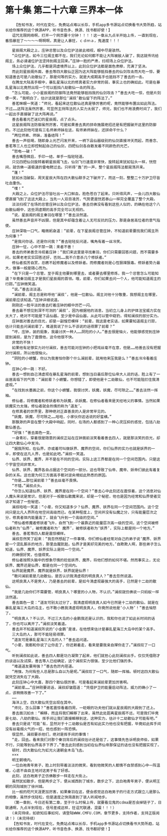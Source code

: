 # 第十集 第二十六章 三界本一体
        【告知书友，时代在变化，免费站点难以长存，手机app多书源站点切换看书大势所趋，站长给你推荐的这个换源APP，听书音色多、换源、找书都好使！】
       诅咒无限网络啊，打开一个网页要十分钟！！！！这一章从九点半开始上传，一直到现在，番茄暴狂了～～～～啊啊啊，真是让人暴狂，ｃｄｍａ，鬼速度！！！
       ——————————————————————
       星辰阁大殿之上，庒钟总管以及众位护法彼此相视，眼中尽是骇然。
       “众位护法，如今三位阁主都不在，我们无论如何都不能让大阵被敌人破了，我这就传讯给阁主，务必请诸位护法坚持到阁主回来。”庒钟一脸的严肃，扫视场上众位护法。
       场上众位护法，几乎都是洞虚境界以上，此刻众位护法都是面色肃穆，充满了坚决。
       而此刻星辰阁外面，善去等四大散仙正因为这大阵能够抵挡善去的仙剑攻击而大吃一惊，要知道善去可是八劫散仙了，那是何等的实力，就是大成期高手也抵挡不了善去的一击。
       在腾龙大陆高手眼中，暴乱星海以北的修真者实力非常的弱，事实上也的确如此。可是在暴乱星海以北竟然出现一个可以抵挡八劫散仙一击的阵法。
       “怎么可能，小小星辰阁的防御阵法竟然能够抵挡我的仙剑攻击？”善去大吃一惊，但是片刻便一笑，“我明白了，估计这就是那位‘澜叔’散仙留下的阵法了。”
       善茗眯眼一笑道：“师兄，看起来这位散仙还真是够厉害的呢，竟然能够布置出如此阵法。不过……这阵法虽然厉害，可显然主持阵法的人实力太弱了，师兄，我们也不用浪费时间了，我们一起出手直接破了这大阵再说。”
       善去看着光芒迷幻的星辰阁，点了点头。
       这星辰阁阵法防御虽然厉害，可是如果善去真的拼命施展绝招还是有把握破开这里的防御的。不过此刻他可是有三名师弟师妹在这，有师弟师妹在，还拼命干什么？
       “两位师弟、师妹，准备结阵！”
       善去一声低喝，随即身上光芒闪发开来，一柄下品仙器级别的仙剑直接冲天而起，而善念、善茗等三人也立即控制起自己的仙剑，四把仙剑各自散发着不同颜色的光芒。
       “怒电——破！”
       善去嘴唇微启，手印一结，单手一指轻轻道。
       只见四把仙剑旋转着朝星辰阁飞去，仙剑飞行速度非常快，旋转起来犹如钻头一样，恍惚间，就仿佛一道极速的雷电劈过去。只听得‘轰’的一声，整个星辰阁阵法都晃荡开来。
       “蓬！”
       犹如水泡破裂，周天星辰大阵在四大散仙联手之下破开了。而这一刻，整整二十万护卫尽皆吐血重伤。
       “噗！”
       大殿之上，众位护法尽皆吐出一大口鲜血，脸色苍白了起来。只听得风声，一会儿四大散仙便直接飞到了这这大殿上，当先一人双目凌厉，气势更是恍若泰山一样完全覆盖了整个大殿。
       淡淡扫视了在场的总管庒钟以及众位护法，善去仿佛没有看到这些人似的，的确在他这个八劫散仙眼中，这些洞虚期的高手完全可以无视的。
       “说，星辰阁的阁主秦羽在哪里？”善去淡然道。
       虽然善去声音并不凶狠，但是其中却蕴含着让人无可反抗的压力，那是身居高位者的意气指使。
       庒钟深吸一口气，略微躬身道：“前辈，在下星辰阁总管庒钟，不知道前辈要找我们阁主所为何事？”
       “是我问你话，还是你问我？”善去轻轻反问道，嘴角有着一丝冷笑。
       庒钟一怔，心中不禁一跳：来者不善！
       善去的师弟善念冷视着庒钟：“我们来这里是寻找秦羽，你们只需要回答问题，而不需要多问，如果老老实实回答还好，否则……我不介意杀几个修妖者。”
       修仙者孤芳自赏，总瞧不起修魔者以及修妖者。而修魔者则是心性狠辣狠毒。修妖者势力最大，做事一般是随心而为。
       “在下只是一个总管，至于阁主他要到哪里去，或者要去哪里修炼，我一个总管怎么可能知道？毕竟秦羽阁主才是我们星辰阁的首领。哦，前辈，你们如果去问一个人，他可能知道阁主的行踪。”庒钟微笑道。
       “说。”善去淡淡道。
       “澜前辈，阁主总是称呼他‘澜叔’，他是一位散仙，阁主对他十分敬重，我想阁主在哪里，澜前辈应该知道。”庒钟详细说道。
       刚刚还一脸平淡的善去盯着庒钟的眼中厉芒一闪。
       善去最不想见到深不可测的‘澜叔’，因为根据他的消息，当初立儿身上的护体法宝威力实在太大了，绝对不可能是下品仙器。至少是中品仙器，从此可以管中窥豹，得知澜叔的部分实力。
       庒钟面对善去的目光，却是一副惶恐模样：“前辈，我这是老实话，如果要知道阁主行踪，估计只能去问澜前辈了。难道我说了什么不该说的话得罪了前辈？”
       “哼，庒钟，装的挺象，我最讨厌一种人……阴险的小人。”善去很是恼火，他能够感觉到庒钟提到澜叔，是为了震慑他，这令他很不快。
       非常的不快！
       如果他有足够实力对付澜叔，善去可能对庒钟的小把戏丝毫不在意，但是……他善去没有把握对付澜叔，所以他很恼火。
       “阴险的小螃蟹，你以为我害怕你那个什么澜前辈，就用他来压我是么？”善去冷冷看着庒钟。
       庒钟心中一跳：不好。
       善去一想到自己清虚观在暴乱星海的前辈，想到当日最后那位仙帝大人说的话，脸上有了一丝居高临下的气势：“澜前辈？小螃蟹，你想错了，即使他是十二劫散仙，也不可能阻拦住我清虚观。”
       “在找到水墨画之前，你这个小螃蟹，我很讨厌，妖魔，妖魔，尽可除之……”善去淡然一挥袖。
       修仙者，将修魔者和修妖者称为妖魔，杀妖魔，在修仙者看来是天经地义的事情。当然如果妖魔实力太强，修仙者就会热情的称为‘道友’。
       在修真者的世界里，那种绝对正直善良的人是非常罕见的。
       “妖魔，妖魔，尽可除之……哈哈，小家伙你这话说的好蛮横。”
       那飘渺的声音在整个大殿中响起，同时，在场的人都感到了一种心灵压抑的感觉，包括八劫散仙善去。
       “好强！”善去面色一变。
       一身青衫，穿着很是随意的澜叔正站在庒钟面前淡笑看着善去四人，就是那淡笑的目光，却让四大散仙心中发冷。
       “据我所知，在仙界，亦或着可叫做妖界、魔界的空间，你们仙界的实力也就是妖界的一半，即使在这凡人界，也是如此吧。”澜叔一笑道。
       仙界、妖界、魔界，并不是在不同的空间。实际上这三界都是在同一个空间范围内。只是这个宇宙空间非常大。
       仙界、妖界、魔界各自占据这个空间的一部分。这也导致了仙帝、魔帝、妖帝们彼此有着复杂的关系。这也是为何三方面高手都对逆央境如此熟悉的原因。
       “你是……那位澜前辈？”善去丝毫不畏惧。
       “不错。”澜叔点头。
       “你怎么知道仙界、妖界、魔界是在同一个空间？”善去心中此刻还在震惊着，这个消息对仙人魔头来说是常识，但是对于一般散仙散魔来说，却是一个秘密，他也是因为经常和仙界使者交谈才知道了一些秘密。
       澜叔哈哈一笑道：“小辈，你又知道多少？仙界、魔界、妖界在同一个空间范围内。这个空间只是比凡人界所在地空间高级而已。在某种程度上，空间并没有仙魔之分，只有能量层次之分，修真者体内能量高了，就会飞升到一个高级的空间。”
       “修仙者修魔者修妖者飞升，自然飞到一个最靠近的能量层次高一级的空间，这个空间被修仙者称为‘仙界’，被修魔者称为‘ 魔界’，被修妖者称为‘妖界’，实际上都是同一个地方。”
       善去、善茗等四人都是震惊模样。
       澜叔忽然笑了起来：“我忽然想起了一件事情，你们修仙者经常对自己的弟子说‘魔界、妖界是一个混乱厮杀的地方，那里血腥肮脏。仙界才是美好完美的地方。’自欺欺人啊，那些弟子怎么知道，仙界、魔界、妖界实际上是同一个空间。”
       的确很好笑，也值得笑。
       修仙者按照头脑中的想象尽情的贬低妖界、魔界，将他们想的如何不堪。然而事实上，无论妖界、魔界还是仙界，都是在同一个空间内。
       仙界就是魔界，魔界就是妖界，妖界就是仙界！
       “敢问澜前辈是几劫散仙，是否认识我清虚观的明良真人？”善去忽然说道。
       这明良真人不是旁人，乃是善去的前辈，是如今清虚观最强大的高手，已然是十二劫的散仙。
       “我是几劫你们不需要管，明良真人？哪里的小人物，不认识。”澜叔就仿佛说一只蚂蚁一样淡然道。
       善去面色一变：“道友可别太过分了，我清虚观明良真人如今已然是十二劫的散仙，就是在暴乱星海三大岛的岛主，也不敢小瞧我清虚观明良真人，你竟然说他是‘小人物’！”善去恼怒了。
       “明良真人？不认识，不过三大岛的小金鹏我还是认识的，我和你也说了如此长时间的话了，你也可以离开了。”澜叔淡笑着道。
       善去并不知道澜叔所说的‘小金鹏’是谁，在他想来估计是暴乱星海三大岛中的某个高手。
       三大岛的人，那可不能轻易得罪。
       “道友可是暴乱星海三大岛的人？”善去追问道。
       “小辈，我都和你说了让你走了，你还赖着走，看来是要我亲自撵你走了。”澜叔叹了一口气。
       听到澜叔如此说，善去四人都是功力凝聚了起来，他们就担心此刻澜叔出手。仅仅凭借刚才的谈话以及试探，善去等人已经确定，这个澜叔实力很强，至少比他们强的多。
       “难道道友要用强？”善去色厉内荏道。
       “用强，为何有些人总是那么自以为是呢。”澜叔叹了一口气，随即一挥袖。顿时这四大散仙就凭空消失在了大殿。
       此刻庒钟心中大喜，那四个散仙很厉害，可是看起来澜前辈更加厉害啊。
       “澜前辈……”庒钟刚要说话，澜叔却皱眉道：“凭借护卫的能量启动阵法，威力的确小了一点，该稍微改善一下了。”
       ……
       海洋上空，四大散仙凭空出现在其中。
       “师兄，怎么回事？”善茗震惊看着四周，一眨眼的功夫他们就从星辰阁的大殿到了还上。
       善去面沉如水：“瞬移，而且将我们瞬移了出来，虽然此处距离星辰阁不远，可是我们毕竟是七劫、八劫的散仙。挥手间让我们直接瞬移到这，这种实力，估计十二劫散仙才可能有吧。”
       善去只是说‘可能’有，显然对于十二劫散仙是否有如此实力他也没有把握，毕竟如此挥手间没有丝毫烟火气的一招，他也感到一阵恐惧。
       很显然，澜叔要杀他们，绝对是挥手间的事情！
       “走，回去。看来我们对那个秦羽背后的澜叔估计还是低了，这事情先告诉明良师伯，如果不行，只能等到仙界高手下界了。”善去此刻感到当初在仙界仙帝那保证的话也没有把握实现了。
       顿时，四大散仙化为虹光火速朝金木岛飞去。
       ×××
       明王朝境内。
       一位白袍青年男子，脸上时刻带着淡淡的微笑，看到他微笑的人都情不自禁感到心中一阵温暖，心底不由自主地对这男子有了好感。
       此刻，这白袍男子正仿佛散步一样走在大街上。
       虽然犹如散步，但是两步之下，便从城西到了城东，数步之下，这白袍青年男子，便从明王朝的凤阳城到了徐州城。
       比一般的咫尺天涯更加厉害，如果秦羽在这，便会感觉这白袍男子的行走方式跟立儿是那么的相像，虽然步伐轻松，但是速度之快简直到了骇人听闻地步。
       （第一章到，今日还有第二章，至于什么时候上传，就要看见鬼的cdma是否会掉链子了，日联通啊，九点半到现在，信号差成这样，狂诅咒联通，混蛋！！！）
       (未完待续，如欲知后事如何，请登陆WWW.CMFU.COM，章节更多，支持作者，支持正版阅读！)（未完待续）
       【告知书友，时代在变化，免费站点难以长存，手机app多书源站点切换看书大势所趋，站长给你推荐的这个换源APP，听书音色多、换源、找书都好使！】